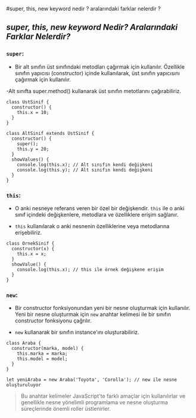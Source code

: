 #super, this, new keyword nedir ? aralarındaki farklar nelerdir ?
## _super, this, new keyword Nedir? Aralarındaki Farklar Nelerdir?_


### `super`:

- Bir alt sınıfın üst sınıfındaki metodları çağırmak için kullanılır. Özellikle sınıfın yapıcısı (constructor) içinde kullanılarak, üst sınıfın yapıcısını çağırmak için kullanılır.

-Alt sınıfta super.method() kullanarak üst sınıfın metotlarını çağırabiliriz.

```
class UstSinif {
  constructor() {
    this.x = 10;
  }
}

class AltSinif extends UstSinif {
  constructor() {
    super();
    this.y = 20;
  }
  showValues() {
    console.log(this.x); // Alt sınıfın kendi değişkeni
    console.log(this.y); // Alt sınıfın kendi değişkeni
  }
}
```


### `this`:

- O anki nesneye referans veren bir özel bir değişkendir. `this` ile o anki sınıf içindeki değişkenlere, metodlara ve özelliklere erişim sağlanır.

- `this`  kullanılarak o anki nesnenin özelliklerine veya metodlarına erişebiliriz.

```
class OrnekSinif {
  constructor(x) {
    this.x = x;
  }
  showValue() {
    console.log(this.x); // this ile örnek değişkene erişim
  }
}
```


### `new`:

- Bir constructor fonksiyonundan yeni bir nesne oluşturmak için kullanılır. Yeni bir nesne oluşturmak için `new` anahtar kelimesi ile bir sınıfın constructor fonksiyonu çağrılır.

- `new` kullanarak bir sınıfın instance'ını oluşturabiliriz.

```
class Araba {
  constructor(marka, model) {
    this.marka = marka;
    this.model = model;
  }
}

let yeniAraba = new Araba('Toyota', 'Corolla'); // new ile nesne oluşturuluyor

```

> Bu anahtar kelimeler JavaScript'te farklı amaçlar için kullanılırlar ve genellikle nesne yönelimli programlama ve nesne oluşturma süreçlerinde önemli roller üstlenirler.
